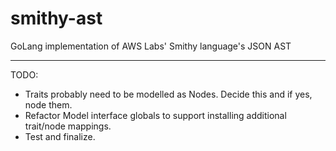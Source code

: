# smithy-ast
GoLang implementation of AWS Labs' Smithy language's JSON AST

---

TODO:
- Traits probably need to be modelled as Nodes. Decide this and if yes,
  node them.
- Refactor Model interface globals to support installing additional
  trait/node mappings.
- Test and finalize.
